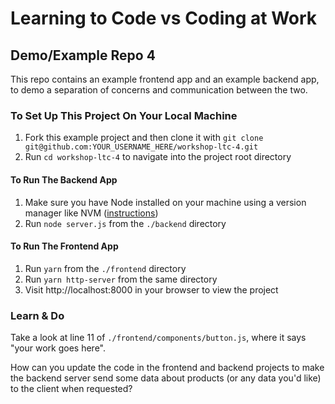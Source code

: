 # Learning to Code vs Coding at Work

## Demo/Example Repo 4

This repo contains an example frontend app and an example backend app, to demo a separation of concerns and communication between the two.

### To Set Up This Project On Your Local Machine

1. Fork this example project and then clone it with `git clone git@github.com:YOUR_USERNAME_HERE/workshop-ltc-4.git`
2. Run `cd workshop-ltc-4` to navigate into the project root directory

#### To Run The Backend App

1. Make sure you have Node installed on your machine using a version manager like NVM ([instructions](https://github.com/nvm-sh/nvm#installation-and-update))
2. Run `node server.js` from the `./backend` directory

#### To Run The Frontend App

1. Run `yarn` from the `./frontend` directory
2. Run `yarn http-server` from the same directory
3. Visit http://localhost:8000 in your browser to view the project

### Learn & Do

Take a look at line 11 of `./frontend/components/button.js`, where it says "your work goes here".

How can you update the code in the frontend and backend projects to make the backend server send some data about products (or any data you'd like) to the client when requested?
